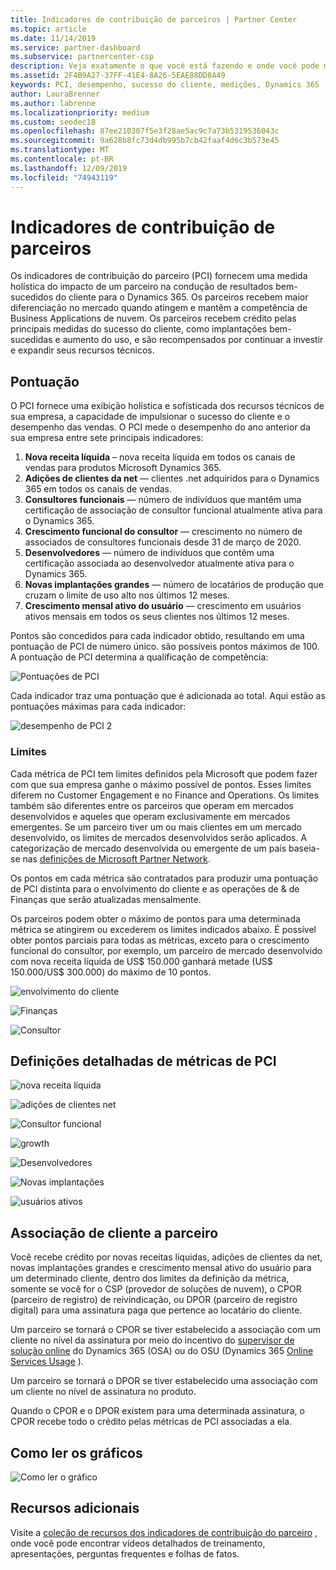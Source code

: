 ```yaml
---
title: Indicadores de contribuição de parceiros | Partner Center
ms.topic: article
ms.date: 11/14/2019
ms.service: partner-dashboard
ms.subservice: partnercenter-csp
description: Veja exatamente o que você está fazendo e onde você pode melhorar com relação ao envolvimento do cliente do Dynamics 365 ou às operações e finanças do Dynamics 365
ms.assetid: 2F4B9A27-37FF-41E4-8A26-5EAE88DD8A49
keywords: PCI, desempenho, sucesso do cliente, medições, Dynamics 365
author: LauraBrenner
ms.author: labrenne
ms.localizationpriority: medium
ms.custom: seodec18
ms.openlocfilehash: 87ee210307f5e3f28ae5ac9c7a73b5319536043c
ms.sourcegitcommit: 9a628b8fc73d4db995b7cb42faaf4d6c3b573e45
ms.translationtype: MT
ms.contentlocale: pt-BR
ms.lasthandoff: 12/09/2019
ms.locfileid: "74943119"
---
```

# <a name="partner-contribution-indicators"></a>Indicadores de contribuição de parceiros

Os indicadores de contribuição do parceiro (PCI) fornecem uma medida holística do impacto de um parceiro na condução de resultados bem-sucedidos do cliente para o Dynamics 365. Os parceiros recebem maior diferenciação no mercado quando atingem e mantêm a competência de Business Applications de nuvem.  Os parceiros recebem crédito pelas principais medidas do sucesso do cliente, como implantações bem-sucedidas e aumento do uso, e são recompensados por continuar a investir e expandir seus recursos técnicos. 

## <a name="scoring"></a>Pontuação

O PCI fornece uma exibição holística e sofisticada dos recursos técnicos de sua empresa, a capacidade de impulsionar o sucesso do cliente e o desempenho das vendas. O PCI mede o desempenho do ano anterior da sua empresa entre sete principais indicadores:

1. **Nova receita líquida** – nova receita líquida em todos os canais de vendas para produtos Microsoft Dynamics 365.
2. **Adições de clientes da net** — clientes .net adquiridos para o Dynamics 365 em todos os canais de vendas.
3. **Consultores funcionais** — número de indivíduos que mantêm uma certificação de associação de consultor funcional atualmente ativa para o Dynamics 365.
4. **Crescimento funcional do consultor** — crescimento no número de associados de consultores funcionais desde 31 de março de 2020.
5. **Desenvolvedores** — número de indivíduos que contêm uma certificação associada ao desenvolvedor atualmente ativa para o Dynamics 365.
6. **Novas implantações grandes** — número de locatários de produção que cruzam o limite de uso alto nos últimos 12 meses.
7. **Crescimento mensal ativo do usuário** — crescimento em usuários ativos mensais em todos os seus clientes nos últimos 12 meses.

Pontos são concedidos para cada indicador obtido, resultando em uma pontuação de PCI de número único. são possíveis pontos máximos de 100. A pontuação de PCI determina a qualificação de competência:

![Pontuações de PCI](images/pcinew1.png)

Cada indicador traz uma pontuação que é adicionada ao total. Aqui estão as pontuações máximas para cada indicador:


![desempenho de PCI 2](images/pci1.png)

### <a name="thresholds"></a>Limites

Cada métrica de PCI tem limites definidos pela Microsoft que podem fazer com que sua empresa ganhe o máximo possível de pontos. Esses limites diferem no Customer Engagement e no Finance and Operations. Os limites também são diferentes entre os parceiros que operam em mercados desenvolvidos e aqueles que operam exclusivamente em mercados emergentes. Se um parceiro tiver um ou mais clientes em um mercado desenvolvido, os limites de mercados desenvolvidos serão aplicados. A categorização de mercado desenvolvida ou emergente de um país baseia-se nas [definições de Microsoft Partner Network](https://assets.microsoft.com/MPN-developed-and-emerging-countries-list.pdf).

Os pontos em cada métrica são contratados para produzir uma pontuação de PCI distinta para o envolvimento do cliente e as operações de & de Finanças que serão atualizadas mensalmente.

Os parceiros podem obter o máximo de pontos para uma determinada métrica se atingirem ou excederem os limites indicados abaixo. É possível obter pontos parciais para todas as métricas, exceto para o crescimento funcional do consultor, por exemplo, um parceiro de mercado desenvolvido com nova receita líquida de US$ 150.000 ganhará metade (US$ 150.000/US$ 300.000) do máximo de 10 pontos.

![envolvimento do cliente](images/pci/table_1.png)

![Finanças](images/pci/TABLE_2.png)

![Consultor](images/pci/table_3.png)

## <a name="detailed-definitions-of-pci-metrics"></a>Definições detalhadas de métricas de PCI

![nova receita líquida](images/net_new1.png)

![adições de clientes net](images/netcustomer.png)

![Consultor funcional](images/pci/functional_consultants.png)

![growth](images/pci/functional_consultant_growth.png)

![Desenvolvedores](images/pci/developers.png)

![Novas implantações](images/pci/new_large_deployments.png)

![usuários ativos](images/pci/monthly_active_user_growth.png)


## <a name="customer-to-partner-association"></a>Associação de cliente a parceiro

Você recebe crédito por novas receitas líquidas, adições de clientes da net, novas implantações grandes e crescimento mensal ativo do usuário para um determinado cliente, dentro dos limites da definição da métrica, somente se você for o CSP (provedor de soluções de nuvem), o CPOR (parceiro de registro) de reivindicação, ou DPOR (parceiro de registro digital) para uma assinatura paga que pertence ao locatário do cliente.

Um parceiro se tornará o CPOR se tiver estabelecido a associação com um cliente no nível da assinatura por meio do incentivo do [supervisor de solução online](https://support.microsoft.com/en-us/help/4501560/online-services-advisor-osa-sell-incentives-faq) do Dynamics 365 (OSA) ou do OSU (Dynamics 365 [Online Services Usage](https://support.microsoft.com/en-us/help/3082044/become-eligible-for-the-online-services-usage-incentive-program) ).

Um parceiro se tornará o DPOR se tiver estabelecido uma associação com um cliente no nível de assinatura no produto.

Quando o CPOR e o DPOR existem para uma determinada assinatura, o CPOR recebe todo o crédito pelas métricas de PCI associadas a ela.

## <a name="how-to-read-the-charts"></a>Como ler os gráficos

![Como ler o gráfico](images/pci2.png)

## <a name="additional-resources"></a>Recursos adicionais

Visite a [coleção de recursos dos indicadores de contribuição do parceiro](https://partner.microsoft.com/asset/collection/pci-learn#/) , onde você pode encontrar vídeos detalhados de treinamento, apresentações, perguntas frequentes e folhas de fatos. 




